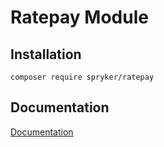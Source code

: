 # Ratepay Module

## Installation

```
composer require spryker/ratepay
```

## Documentation

[Documentation](https://spryker.github.io)
